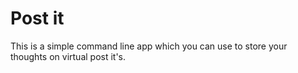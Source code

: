 # Post it

This is a simple command line app which you can use to store your thoughts on virtual post it's.
